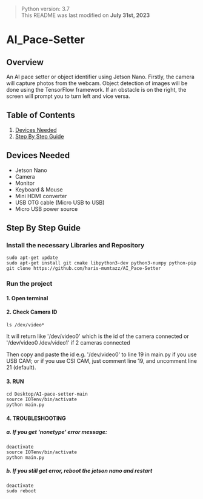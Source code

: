 > Python version: 3.7 \
This README was last modified on __July 31st, 2023__
# AI_Pace-Setter

## Overview

An AI pace setter or object identifier using Jetson Nano. Firstly, the camera will capture photos from the webcam. Object detection of images will be done using the TensorFlow framework. If an obstacle is on the right, the screen will prompt you to turn left and vice versa.

## Table of Contents

1. [Devices Needed](#devices-needed)
2. [Step By Step Guide](#step-by-step-guide)

## Devices Needed

- Jetson Nano
- Camera
- Monitor
- Keyboard & Mouse
- Mini HDMI converter
- USB OTG cable (Micro USB to USB)
- Micro USB power source

## Step By Step Guide

### Install the necessary Libraries and Repository
```console
sudo apt-get update
sudo apt-get install git cmake libpython3-dev python3-numpy python-pip
git clone https://github.com/haris-mumtazz/AI_Pace-Setter
```
### Run the project
#### 1. Open terminal
   
#### 2. Check Camera ID
```console
ls /dev/video*
```
It will return like '/dev/video0' which is the id of the camera connected
or '/dev/video0 /dev/video1' if 2 cameras connected

Then copy and paste the id e.g. '/dev/video0' to line 19 in main.py if you use USB CAM;
or if you use CSI CAM, just comment line 19, and uncomment line 21 (default).

#### 3. RUN
```console
cd Desktop/AI-pace-setter-main
source IOTenv/bin/activate
python main.py
```
#### 4. TROUBLESHOOTING

##### a. If you get 'nonetype' error message:

```console
deactivate
source IOTenv/bin/activate
python main.py
```

##### b. If you still get error, reboot the jetson nano and restart
```console
deactivate
sudo reboot
```
